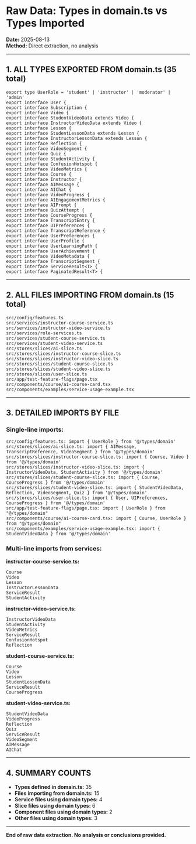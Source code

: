 # Raw Data: Types in domain.ts vs Types Imported
**Date:** 2025-08-13  
**Method:** Direct extraction, no analysis

---

## 1. ALL TYPES EXPORTED FROM domain.ts (35 total)

```
export type UserRole = 'student' | 'instructor' | 'moderator' | 'admin'
export interface User {
export interface Subscription {
export interface Video {
export interface StudentVideoData extends Video {
export interface InstructorVideoData extends Video {
export interface Lesson {
export interface StudentLessonData extends Lesson {
export interface InstructorLessonData extends Lesson {
export interface Reflection {
export interface VideoSegment {
export interface Quiz {
export interface StudentActivity {
export interface ConfusionHotspot {
export interface VideoMetrics {
export interface Course {
export interface Instructor {
export interface AIMessage {
export interface AIChat {
export interface VideoProgress {
export interface AIEngagementMetrics {
export interface AIPrompt {
export interface QuizAttempt {
export interface CourseProgress {
export interface TranscriptEntry {
export interface UIPreferences {
export interface TranscriptReference {
export interface UserPreferences {
export interface UserProfile {
export interface UserLearningPath {
export interface UserAchievement {
export interface VideoMetadata {
export interface TranscriptSegment {
export interface ServiceResult<T> {
export interface PaginatedResult<T> {
```

---

## 2. ALL FILES IMPORTING FROM domain.ts (15 total)

```
src/config/features.ts
src/services/instructor-course-service.ts
src/services/instructor-video-service.ts
src/services/role-services.ts
src/services/student-course-service.ts
src/services/student-video-service.ts
src/stores/slices/ai-slice.ts
src/stores/slices/instructor-course-slice.ts
src/stores/slices/instructor-video-slice.ts
src/stores/slices/student-course-slice.ts
src/stores/slices/student-video-slice.ts
src/stores/slices/user-slice.ts
src/app/test-feature-flags/page.tsx
src/components/course/ai-course-card.tsx
src/components/examples/service-usage-example.tsx
```

---

## 3. DETAILED IMPORTS BY FILE

### Single-line imports:
```
src/config/features.ts: import { UserRole } from '@/types/domain'
src/stores/slices/ai-slice.ts: import { AIMessage, TranscriptReference, VideoSegment } from '@/types/domain'
src/stores/slices/instructor-course-slice.ts: import { Course, Video } from '@/types/domain'
src/stores/slices/instructor-video-slice.ts: import { InstructorVideoData, StudentActivity } from '@/types/domain'
src/stores/slices/student-course-slice.ts: import { Course, CourseProgress } from '@/types/domain'
src/stores/slices/student-video-slice.ts: import { StudentVideoData, Reflection, VideoSegment, Quiz } from '@/types/domain'
src/stores/slices/user-slice.ts: import { User, UIPreferences, CourseProgress } from '@/types/domain'
src/app/test-feature-flags/page.tsx: import { UserRole } from "@/types/domain"
src/components/course/ai-course-card.tsx: import { Course, UserRole } from "@/types/domain"
src/components/examples/service-usage-example.tsx: import { StudentVideoData } from '@/types/domain'
```

### Multi-line imports from services:

**instructor-course-service.ts:**
```
Course
Video
Lesson
InstructorLessonData
ServiceResult
StudentActivity
```

**instructor-video-service.ts:**
```
InstructorVideoData
StudentActivity
VideoMetrics
ServiceResult
ConfusionHotspot
Reflection
```

**student-course-service.ts:**
```
Course
Video
Lesson
StudentLessonData
ServiceResult
CourseProgress
```

**student-video-service.ts:**
```
StudentVideoData
VideoProgress
Reflection
Quiz
ServiceResult
VideoSegment
AIMessage
AIChat
```

---

## 4. SUMMARY COUNTS

- **Types defined in domain.ts:** 35
- **Files importing from domain.ts:** 15
- **Service files using domain types:** 4
- **Slice files using domain types:** 6
- **Component files using domain types:** 2
- **Other files using domain types:** 3

---

**End of raw data extraction. No analysis or conclusions provided.**